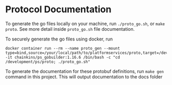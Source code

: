 # Protocol Documentation

To generate the go files locally on your machine, run `./proto_go.sh`, or `make proto`. See more detail inside `proto_go.sh` file documentation.

To securely generate the go files using docker, run

```terminal
docker container run --rm --name proto_gen --mount type=bind,source=/your/local/path/to/platformservices/proto,target=/development/ps/proto -it chainkins/ps_gobuilder:1.16.6 /bin/bash -c "cd /development/ps/proto; ./proto_go.sh"
```

To generate the documentation for these protobuf definitions, run `make gen` command in this project.  This will output documentation to the docs folder

